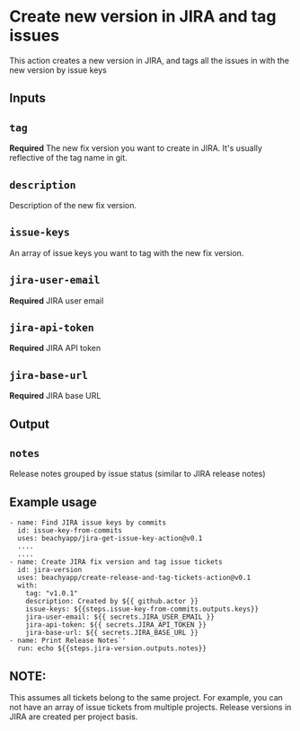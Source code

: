 # Create new version in JIRA and tag issues

This action creates a new version in JIRA, and tags all the issues in with the new version by issue keys

## Inputs

## `tag`

**Required** The new fix version you want to create in JIRA. It's usually reflective of the tag name in git.

## `description`

Description of the new fix version.

## `issue-keys`

An array of issue keys you want to tag with the new fix version.

## `jira-user-email`

**Required** JIRA user email

## `jira-api-token`

**Required** JIRA API token

## `jira-base-url`

**Required** JIRA base URL

## Output

## `notes`

Release notes grouped by issue status (similar to JIRA release notes)

## Example usage

```
- name: Find JIRA issue keys by commits
  id: issue-key-from-commits
  uses: beachyapp/jira-get-issue-key-action@v0.1
  ....
  ....
- name: Create JIRA fix version and tag issue tickets
  id: jira-version
  uses: beachyapp/create-release-and-tag-tickets-action@v0.1
  with:
    tag: "v1.0.1"
    description: Created by ${{ github.actor }}
    issue-keys: ${{steps.issue-key-from-commits.outputs.keys}}
    jira-user-email: ${{ secrets.JIRA_USER_EMAIL }}
    jira-api-token: ${{ secrets.JIRA_API_TOKEN }}
    jira-base-url: ${{ secrets.JIRA_BASE_URL }}
- name: Print Release Notes`'
  run: echo ${{steps.jira-version.outputs.notes}}
```

## NOTE:

This assumes all tickets belong to the same project. For example, you can not have an array of issue tickets from multiple projects. Release versions in JIRA are created per project basis. 
